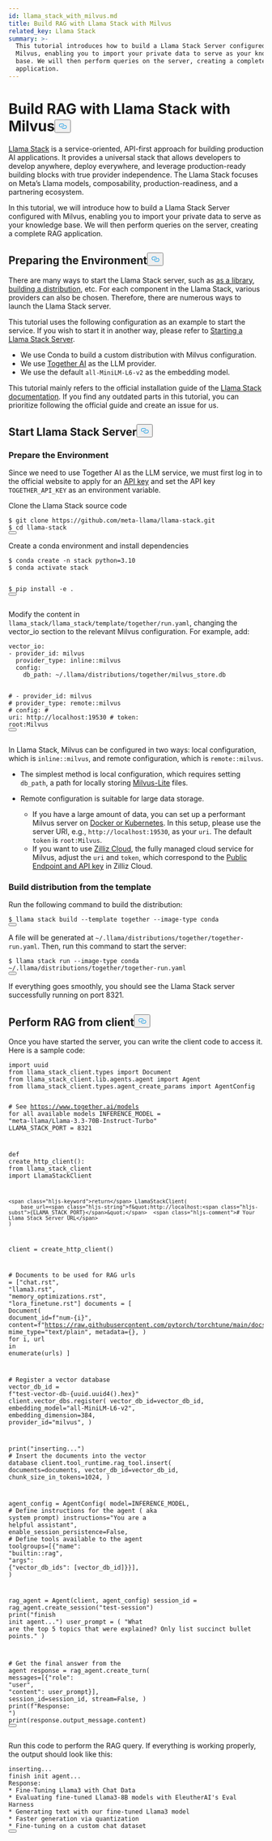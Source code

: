 ```yaml
---
id: llama_stack_with_milvus.md
title: Build RAG with Llama Stack with Milvus
related_key: Llama Stack
summary: >-
  This tutorial introduces how to build a Llama Stack Server configured with
  Milvus, enabling you to import your private data to serve as your knowledge
  base. We will then perform queries on the server, creating a complete RAG
  application.
---
```

<h1 id="Build-RAG-with-Llama-Stack-with-Milvus" class="common-anchor-header">Build RAG with Llama Stack with Milvus<button data-href="#Build-RAG-with-Llama-Stack-with-Milvus" class="anchor-icon" translate="no">
      <svg translate="no"
        aria-hidden="true"
        focusable="false"
        height="20"
        version="1.1"
        viewBox="0 0 16 16"
        width="16"
      >
        <path
          fill="#0092E4"
          fill-rule="evenodd"
          d="M4 9h1v1H4c-1.5 0-3-1.69-3-3.5S2.55 3 4 3h4c1.45 0 3 1.69 3 3.5 0 1.41-.91 2.72-2 3.25V8.59c.58-.45 1-1.27 1-2.09C10 5.22 8.98 4 8 4H4c-.98 0-2 1.22-2 2.5S3 9 4 9zm9-3h-1v1h1c1 0 2 1.22 2 2.5S13.98 12 13 12H9c-.98 0-2-1.22-2-2.5 0-.83.42-1.64 1-2.09V6.25c-1.09.53-2 1.84-2 3.25C6 11.31 7.55 13 9 13h4c1.45 0 3-1.69 3-3.5S14.5 6 13 6z"
        ></path>
      </svg>
    </button></h1><p><a href="https://github.com/meta-llama/llama-stack/tree/main">Llama Stack</a> is a service-oriented, API-first approach for building production AI applications. It provides a universal stack that allows developers to develop anywhere, deploy everywhere, and leverage production-ready building blocks with true provider independence. The Llama Stack focuses on Meta’s Llama models, composability, production-readiness, and a partnering ecosystem.</p>
<p>In this tutorial, we will introduce how to build a Llama Stack Server configured with Milvus, enabling you to import your private data to serve as your knowledge base. We will then perform queries on the server, creating a complete RAG application.</p>
<h2 id="Preparing-the-Environment" class="common-anchor-header">Preparing the Environment<button data-href="#Preparing-the-Environment" class="anchor-icon" translate="no">
      <svg translate="no"
        aria-hidden="true"
        focusable="false"
        height="20"
        version="1.1"
        viewBox="0 0 16 16"
        width="16"
      >
        <path
          fill="#0092E4"
          fill-rule="evenodd"
          d="M4 9h1v1H4c-1.5 0-3-1.69-3-3.5S2.55 3 4 3h4c1.45 0 3 1.69 3 3.5 0 1.41-.91 2.72-2 3.25V8.59c.58-.45 1-1.27 1-2.09C10 5.22 8.98 4 8 4H4c-.98 0-2 1.22-2 2.5S3 9 4 9zm9-3h-1v1h1c1 0 2 1.22 2 2.5S13.98 12 13 12H9c-.98 0-2-1.22-2-2.5 0-.83.42-1.64 1-2.09V6.25c-1.09.53-2 1.84-2 3.25C6 11.31 7.55 13 9 13h4c1.45 0 3-1.69 3-3.5S14.5 6 13 6z"
        ></path>
      </svg>
    </button></h2><p>There are many ways to start the Llama Stack server, such as <a href="https://llama-stack.readthedocs.io/en/latest/distributions/importing_as_library.html">as a library</a>, <a href="https://llama-stack.readthedocs.io/en/latest/distributions/building_distro.html">building a distribution</a>, etc. For each component in the Llama Stack, various providers can also be chosen. Therefore, there are numerous ways to launch the Llama Stack server.</p>
<p>This tutorial uses the following configuration as an example to start the service. If you wish to start it in another way, please refer to <a href="https://llama-stack.readthedocs.io/en/latest/distributions/index.html">Starting a Llama Stack Server</a>.</p>
<ul>
<li>We use Conda to build a custom distribution with Milvus configuration.</li>
<li>We use <a href="https://llama-stack.readthedocs.io/en/latest/distributions/self_hosted_distro/together.html#via-conda">Together AI</a> as the LLM provider.</li>
<li>We use the default <code translate="no">all-MiniLM-L6-v2</code> as the embedding model.</li>
</ul>
<div class="alert note">
<p>This tutorial mainly refers to the official installation guide of the <a href="https://llama-stack.readthedocs.io/en/latest/index.html">Llama Stack documentation</a>. If you find any outdated parts in this tutorial, you can prioritize following the official guide and create an issue for us.</p>
</div>
<h2 id="Start-Llama-Stack-Server" class="common-anchor-header">Start Llama Stack Server<button data-href="#Start-Llama-Stack-Server" class="anchor-icon" translate="no">
      <svg translate="no"
        aria-hidden="true"
        focusable="false"
        height="20"
        version="1.1"
        viewBox="0 0 16 16"
        width="16"
      >
        <path
          fill="#0092E4"
          fill-rule="evenodd"
          d="M4 9h1v1H4c-1.5 0-3-1.69-3-3.5S2.55 3 4 3h4c1.45 0 3 1.69 3 3.5 0 1.41-.91 2.72-2 3.25V8.59c.58-.45 1-1.27 1-2.09C10 5.22 8.98 4 8 4H4c-.98 0-2 1.22-2 2.5S3 9 4 9zm9-3h-1v1h1c1 0 2 1.22 2 2.5S13.98 12 13 12H9c-.98 0-2-1.22-2-2.5 0-.83.42-1.64 1-2.09V6.25c-1.09.53-2 1.84-2 3.25C6 11.31 7.55 13 9 13h4c1.45 0 3-1.69 3-3.5S14.5 6 13 6z"
        ></path>
      </svg>
    </button></h2><h3 id="Prepare-the-Environment" class="common-anchor-header">Prepare the Environment</h3><p>Since we need to use Together AI as the LLM service, we must first log in to the official website to apply for an <a href="https://api.together.xyz/settings/api-keys">API key</a> and set the API key <code translate="no">TOGETHER_API_KEY</code> as an environment variable.</p>
<p>Clone the Llama Stack source code</p>
<pre><code translate="no" class="language-bash">$ git <span class="hljs-built_in">clone</span> https://github.com/meta-llama/llama-stack.git
$ <span class="hljs-built_in">cd</span> llama-stack
<button class="copy-code-btn"></button></code></pre>
<p>Create a conda environment and install dependencies</p>
<pre><code translate="no" class="language-bash">$ conda create -n stack python=3.10
$ conda activate stack

$ pip install -e .
<button class="copy-code-btn"></button></code></pre>
<p>Modify the content in <code translate="no">llama_stack/llama_stack/template/together/run.yaml</code>, changing the vector_io section to the relevant Milvus configuration. For example, add:</p>
<pre><code translate="no" class="language-yaml">vector_io:
- provider_id: milvus
  provider_type: inline::milvus
  config:
    db_path: ~/.llama/distributions/together/milvus_store.db

<span class="hljs-comment">#  - provider_id: milvus</span>
<span class="hljs-comment">#    provider_type: remote::milvus</span>
<span class="hljs-comment">#    config:</span>
<span class="hljs-comment">#      uri: http://localhost:19530</span>
<span class="hljs-comment">#      token: root:Milvus</span>
<button class="copy-code-btn"></button></code></pre>
<p>In Llama Stack, Milvus can be configured in two ways: local configuration, which is <code translate="no">inline::milvus</code>, and remote configuration, which is <code translate="no">remote::milvus</code>.</p>
<ul>
<li><p>The simplest method is local configuration, which requires setting <code translate="no">db_path</code>, a path for locally storing <a href="https://milvus.io/docs/quickstart.md">Milvus-Lite</a> files.</p></li>
<li><p>Remote configuration is suitable for large data storage.</p>
<ul>
<li>If you have a large amount of data, you can set up a performant Milvus server on <a href="https://milvus.io/docs/quickstart.md">Docker or Kubernetes</a>. In this setup, please use the server URI, e.g., <code translate="no">http://localhost:19530</code>, as your <code translate="no">uri</code>. The default <code translate="no">token</code> is <code translate="no">root:Milvus</code>.</li>
<li>If you want to use <a href="https://zilliz.com/cloud">Zilliz Cloud</a>, the fully managed cloud service for Milvus, adjust the <code translate="no">uri</code> and <code translate="no">token</code>, which correspond to the <a href="https://docs.zilliz.com/docs/on-zilliz-cloud-console#free-cluster-details">Public Endpoint and API key</a> in Zilliz Cloud.</li>
</ul></li>
</ul>
<h3 id="Build-distribution-from-the-template" class="common-anchor-header">Build distribution from the template</h3><p>Run the following command to build the distribution:</p>
<pre><code translate="no" class="language-bash">$ llama stack build --template together --image-<span class="hljs-built_in">type</span> conda
<button class="copy-code-btn"></button></code></pre>
<p>A file will be generated at <code translate="no">~/.llama/distributions/together/together-run.yaml</code>. Then, run this command to start the server:</p>
<pre><code translate="no" class="language-bash">$ llama stack run --image-type conda ~<span class="hljs-regexp">/.llama/</span>distributions/together/together-run.<span class="hljs-property">yaml</span>
<button class="copy-code-btn"></button></code></pre>
<p>If everything goes smoothly, you should see the Llama Stack server successfully running on port 8321.</p>
<h2 id="Perform-RAG-from-client" class="common-anchor-header">Perform RAG from client<button data-href="#Perform-RAG-from-client" class="anchor-icon" translate="no">
      <svg translate="no"
        aria-hidden="true"
        focusable="false"
        height="20"
        version="1.1"
        viewBox="0 0 16 16"
        width="16"
      >
        <path
          fill="#0092E4"
          fill-rule="evenodd"
          d="M4 9h1v1H4c-1.5 0-3-1.69-3-3.5S2.55 3 4 3h4c1.45 0 3 1.69 3 3.5 0 1.41-.91 2.72-2 3.25V8.59c.58-.45 1-1.27 1-2.09C10 5.22 8.98 4 8 4H4c-.98 0-2 1.22-2 2.5S3 9 4 9zm9-3h-1v1h1c1 0 2 1.22 2 2.5S13.98 12 13 12H9c-.98 0-2-1.22-2-2.5 0-.83.42-1.64 1-2.09V6.25c-1.09.53-2 1.84-2 3.25C6 11.31 7.55 13 9 13h4c1.45 0 3-1.69 3-3.5S14.5 6 13 6z"
        ></path>
      </svg>
    </button></h2><p>Once you have started the server, you can write the client code to access it. Here is a sample code:</p>
<pre><code translate="no" class="language-python"><span class="hljs-keyword">import</span> uuid
<span class="hljs-keyword">from</span> llama_stack_client.types <span class="hljs-keyword">import</span> Document
<span class="hljs-keyword">from</span> llama_stack_client.lib.agents.agent <span class="hljs-keyword">import</span> Agent
<span class="hljs-keyword">from</span> llama_stack_client.types.agent_create_params <span class="hljs-keyword">import</span> AgentConfig

<span class="hljs-comment"># See https://www.together.ai/models for all available models</span>
INFERENCE_MODEL = <span class="hljs-string">&quot;meta-llama/Llama-3.3-70B-Instruct-Turbo&quot;</span>
LLAMA_STACK_PORT = <span class="hljs-number">8321</span>


<span class="hljs-keyword">def</span> <span class="hljs-title function_">create_http_client</span>():
    <span class="hljs-keyword">from</span> llama_stack_client <span class="hljs-keyword">import</span> LlamaStackClient

    <span class="hljs-keyword">return</span> LlamaStackClient(
        base_url=<span class="hljs-string">f&quot;http://localhost:<span class="hljs-subst">{LLAMA_STACK_PORT}</span>&quot;</span>  <span class="hljs-comment"># Your Llama Stack Server URL</span>
    )


client = create_http_client()

<span class="hljs-comment"># Documents to be used for RAG</span>
urls = [<span class="hljs-string">&quot;chat.rst&quot;</span>, <span class="hljs-string">&quot;llama3.rst&quot;</span>, <span class="hljs-string">&quot;memory_optimizations.rst&quot;</span>, <span class="hljs-string">&quot;lora_finetune.rst&quot;</span>]
documents = [
    Document(
        document_id=<span class="hljs-string">f&quot;num-<span class="hljs-subst">{i}</span>&quot;</span>,
        content=<span class="hljs-string">f&quot;https://raw.githubusercontent.com/pytorch/torchtune/main/docs/source/tutorials/<span class="hljs-subst">{url}</span>&quot;</span>,
        mime_type=<span class="hljs-string">&quot;text/plain&quot;</span>,
        metadata={},
    )
    <span class="hljs-keyword">for</span> i, url <span class="hljs-keyword">in</span> <span class="hljs-built_in">enumerate</span>(urls)
]

<span class="hljs-comment"># Register a vector database</span>
vector_db_id = <span class="hljs-string">f&quot;test-vector-db-<span class="hljs-subst">{uuid.uuid4().<span class="hljs-built_in">hex</span>}</span>&quot;</span>
client.vector_dbs.register(
    vector_db_id=vector_db_id,
    embedding_model=<span class="hljs-string">&quot;all-MiniLM-L6-v2&quot;</span>,
    embedding_dimension=<span class="hljs-number">384</span>,
    provider_id=<span class="hljs-string">&quot;milvus&quot;</span>,
)

<span class="hljs-built_in">print</span>(<span class="hljs-string">&quot;inserting...&quot;</span>)
<span class="hljs-comment"># Insert the documents into the vector database</span>
client.tool_runtime.rag_tool.insert(
    documents=documents, vector_db_id=vector_db_id, chunk_size_in_tokens=<span class="hljs-number">1024</span>,
)

agent_config = AgentConfig(
    model=INFERENCE_MODEL,
    <span class="hljs-comment"># Define instructions for the agent ( aka system prompt)</span>
    instructions=<span class="hljs-string">&quot;You are a helpful assistant&quot;</span>,
    enable_session_persistence=<span class="hljs-literal">False</span>,
    <span class="hljs-comment"># Define tools available to the agent</span>
    toolgroups=[{<span class="hljs-string">&quot;name&quot;</span>: <span class="hljs-string">&quot;builtin::rag&quot;</span>, <span class="hljs-string">&quot;args&quot;</span>: {<span class="hljs-string">&quot;vector_db_ids&quot;</span>: [vector_db_id]}}],
)

rag_agent = Agent(client, agent_config)
session_id = rag_agent.create_session(<span class="hljs-string">&quot;test-session&quot;</span>)
<span class="hljs-built_in">print</span>(<span class="hljs-string">&quot;finish init agent...&quot;</span>)
user_prompt = (
    <span class="hljs-string">&quot;What are the top 5 topics that were explained? Only list succinct bullet points.&quot;</span>
)

<span class="hljs-comment"># Get the final answer from the agent</span>
response = rag_agent.create_turn(
    messages=[{<span class="hljs-string">&quot;role&quot;</span>: <span class="hljs-string">&quot;user&quot;</span>, <span class="hljs-string">&quot;content&quot;</span>: user_prompt}],
    session_id=session_id,
    stream=<span class="hljs-literal">False</span>,
)
<span class="hljs-built_in">print</span>(<span class="hljs-string">f&quot;Response: &quot;</span>)
<span class="hljs-built_in">print</span>(response.output_message.content)
<button class="copy-code-btn"></button></code></pre>
<p>Run this code to perform the RAG query.
If everything is working properly, the output should look like this:</p>
<pre><code translate="no" class="language-log">inserting...
finish init agent...
Response: 
* Fine-Tuning Llama3 with Chat Data
* Evaluating fine-tuned Llama3-8B models with EleutherAI&#x27;s Eval Harness
* Generating text with our fine-tuned Llama3 model
* Faster generation via quantization
* Fine-tuning on a custom chat dataset
<button class="copy-code-btn"></button></code></pre>
